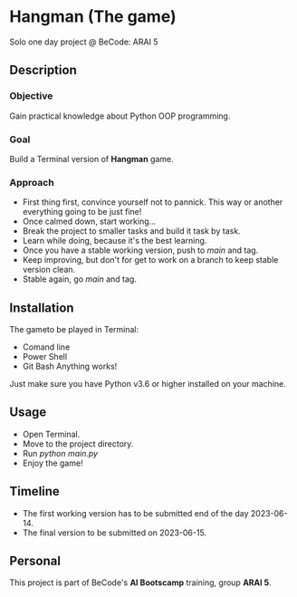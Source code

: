 # Hangman (The game)
Solo one day project @ BeCode: ARAI 5

## Description

### Objective
Gain practical knowledge about Python OOP programming.

### Goal
Build a Terminal version of **Hangman** game. 

### Approach
- First thing first, convince yourself not to pannick. This way or another everything going to be just fine!
- Once calmed down, start working...
- Break the project to smaller tasks and build it task by task.
- Learn while doing, because it's the best learning.
- Once you have a stable working version, push to *main* and tag.
- Keep improving, but don't for get to work on a branch to keep stable version clean.
- Stable again, go *main* and tag.

## Installation
The gameto be played in Terminal:
- Comand line
- Power Shell
- Git Bash
Anything works!

Just make sure you have Python v3.6 or higher installed on your machine.

## Usage
- Open Terminal.
- Move to the project directory.
- Run *python main.py*
- Enjoy the game!

## Timeline
- The first working version has to be submitted end of the day 2023-06-14.
- The final version to be submitted on 2023-06-15.

## Personal
This project is part of BeCode's **AI Bootscamp** training, group **ARAI 5**.
